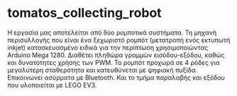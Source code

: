 # tomatos_collecting_robot
Η εργασία μας αποτελείται από δύο ρομποτικά συστήματα. Τη μηχανή περισυλλογής που είναι ένα ξεχωριστό ρομπότ (μετατροπή ενός εκτυπωτή inkjet) κατασκευασμένο ειδικά για την περίπτωση χρησιμοποιώντας Arduino Mega 1280. Διαθέτει πληθώρα γραμμών εισόδου-εξόδου, καθώς και δυνατότητες χρήσης των PWM. Το ρομπότ προχωρά σε 4 ρόδες για μεγαλύτερη σταθερότητα και κατευθύνεται με ψηφιακή πυξίδα. Επικοινωνεί ασύρματα με Bluetooth. Και το τμήμα παραλαβής και εξόδου που υλοποιείται με LEGO EV3.

